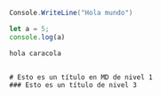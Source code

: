 ```csharp
Console.WriteLine("Hola mundo")
```

```javascript
let a = 5;
console.log(a)
```

```css
hola caracola


# Esto es un título en MD de nivel 1
### Esto es un título de nivel 3
